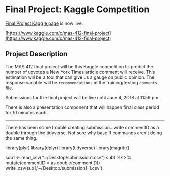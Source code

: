 # Final Project: Kaggle Competition

[Final Project Kaggle page](https://www.kaggle.com/c/mas-412-final-project) is now live. 

[https://www.kaggle.com/c/mas-412-final-project](https://www.kaggle.com/c/mas-412-final-project)

## Project Description

The MAS 412 final project will be this Kaggle competition to predict the number of upvotes a New York Times article comment will receive. This estimation will be a tool that can give us a gauge on public opinion. The response variable will be `recommendations` in the training/testing `comments` file.

Submissions for the final project will be live until June 4, 2018 at 11:59 pm. 

There is also a presentation component that will happen final class period for 10 minutes each. 

-----
There has been some trouble creating submission...write commentID as a double through the tidyverse. Not sure why base R commands aren't doing the same thing.

library(plyr)
library(dplyr)
library(tidyverse)
library(magrittr)
 
sub1 <- read_csv("~/Desktop/submission1.csv")
sub1 %<>% mutate(commentID = as.double(commentID))
write_csv(sub1,'~/Desktop/submission1-1.csv')
